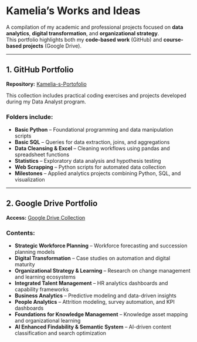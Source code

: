 # Kamelia’s Works and Ideas

A compilation of my academic and professional projects focused on **data analytics**, **digital transformation**, and **organizational strategy**.  
This portfolio highlights both my **code-based work** (GitHub) and **course-based projects** (Google Drive).  

---

## 1. GitHub Portfolio

**Repository:** [Kamelia-s-Portofolio](https://github.com/kramandha/Kamelia-s-Portofolio)

This collection includes practical coding exercises and projects developed during my Data Analyst program.

### Folders include:
- **Basic Python** – Foundational programming and data manipulation scripts  
- **Basic SQL** – Queries for data extraction, joins, and aggregations  
- **Data Cleansing & Excel** – Cleaning workflows using pandas and spreadsheet functions  
- **Statistics** – Exploratory data analysis and hypothesis testing  
- **Web Scrapping** – Python scripts for automated data collection  
- **Milestones** – Applied analytics projects combining Python, SQL, and visualization  

---

## 2. Google Drive Portfolio

**Access:** [Google Drive Collection](https://drive.google.com/drive/folders/16xeDBjfEyycNGqzTI2lcRHELVq7IJoLO?usp=sharing)

### Contents:
- **Strategic Workforce Planning** – Workforce forecasting and succession planning models  
- **Digital Transformation** – Case studies on automation and digital maturity  
- **Organizational Strategy & Learning** – Research on change management and learning ecosystems  
- **Integrated Talent Management** – HR analytics dashboards and capability frameworks  
- **Business Analytics** – Predictive modeling and data-driven insights  
- **People Analytics** – Attrition modeling, survey automation, and KPI dashboards  
- **Foundations for Knowledge Management** – Knowledge asset mapping and organizational learning  
- **AI Enhanced Findability & Semantic System** – AI-driven content classification and search optimization  


